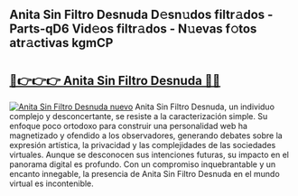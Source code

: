 ## Anita Sin Filtro Desnuda D𝚎sn𝚞dos filtr𝚊dos - Parts-qD6 Vid𝚎os filtr𝚊dos - N𝚞evas f𝚘tos atr𝚊ctivas kgmCP

# <h2><a href="http://mb480t.tromn.icu/?c=Anita+Sin+Filtro+Desnuda">🔗👉👉👉 Anita Sin Filtro Desnuda 🔗🔗</a></h2>

[![Anita Sin Filtro Desnuda nuevo](https://i.imgur.com/pEAQMta.gif)](http://mb480t.tromn.icu/?c=Anita+Sin+Filtro+Desnuda)
Anita Sin Filtro Desnuda, un individuo complejo y desconcertante, se resiste a la caracterización simple. Su enfoque poco ortodoxo para construir una personalidad web ha magnetizado y ofendido a los observadores, generando debates sobre la expresión artística, la privacidad y las complejidades de las sociedades virtuales. Aunque se desconocen sus intenciones futuras, su impacto en el panorama digital es profundo. Con un compromiso inquebrantable y un encanto innegable, la presencia de Anita Sin Filtro Desnuda en el mundo virtual es incontenible.
